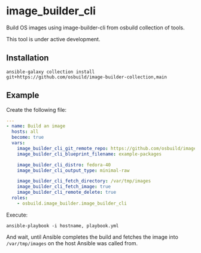 # image_builder_cli

Build OS images using image-builder-cli from osbuild collection of tools.

This tool is under active development.

## Installation

    ansible-galaxy collection install git+https://github.com/osbuild/image-builder-collection,main

## Example

Create the following file:

```yaml
---
- name: Build an image
  hosts: all
  become: true
  vars:
    image_builder_cli_git_remote_repo: https://github.com/osbuild/image-builder-collection
    image_builder_cli_blueprint_filename: example-packages

    image_builder_cli_distro: fedora-40
    image_builder_cli_output_type: minimal-raw

    image_builder_cli_fetch_directory: /var/tmp/images
    image_builder_cli_fetch_image: true
    image_builder_cli_remote_delete: true
  roles:
    - osbuild.image_builder.image_builder_cli
```

Execute:

    ansible-playbook -i hostname, playbook.yml

And wait, until Ansible completes the build and fetches the image into `/var/tmp/images` on the host Ansible was called from.
